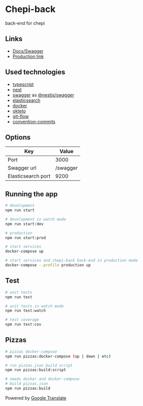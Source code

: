 # Chepi-back

back-end for chepi

## Links

- [Docs/Swagger](https://chepi-back-allohamora.cloud.okteto.net/swagger/)
- [Production link](https://chepi-back-allohamora.cloud.okteto.net)

## Used technologies

- [typescript](https://www.typescriptlang.org)
- [nest](https://nestjs.com)
- [swagger](https://swagger.io) as [@nestjs/swagger](https://docs.nestjs.com/openapi/introduction)
- [elasticsearch](https://www.elastic.co)
- [docker](https://www.docker.com)
- [okteto](https://okteto.com)
- [git-flow](https://www.atlassian.com/git/tutorials/comparing-workflows/gitflow-workflow)
- [convention-commits](https://www.conventionalcommits.org/en/v1.0.0/)

## Options

| Key                | Value    |
| ------------------ | -------- |
| Port               | 3000     |
| Swagger url        | /swagger |
| Elasticsearch port | 9200     |

## Running the app

```bash
# development
npm run start

# development in watch mode
npm run start:dev

# production
npm run start:prod

# start services
docker-compose up

# start services and chepi-back back-end in production mode
docker-compose --profile production up
```

## Test

```bash
# unit tests
npm run test

# unit tests in watch mode
npm run test:watch

# test coverage
npm run test:cov
```

## Pizzas

```bash
# pizzas docker-compose
npm run pizzas:docker-compose (up | down | etc)

# run pizzas.json build script
npm run pizzas:build:script

# needs docker and docker-compose
# build pizzas.json
npm run pizzas:build
```

Powered by [Google Translate](https://translate.google.com)
